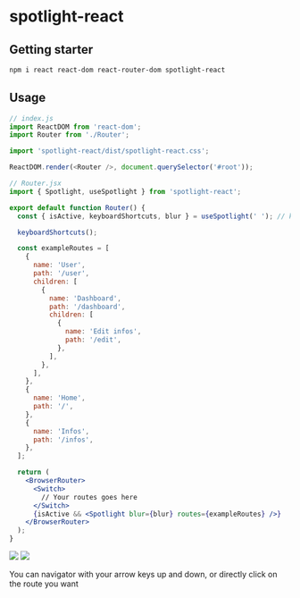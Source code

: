 # spotlight-react

## Getting starter

```sh
npm i react react-dom react-router-dom spotlight-react
```

## Usage

```js
// index.js
import ReactDOM from 'react-dom';
import Router from './Router';

import 'spotlight-react/dist/spotlight-react.css';

ReactDOM.render(<Router />, document.querySelector('#root'));
```

```jsx
// Router.jsx
import { Spotlight, useSpotlight } from 'spotlight-react';

export default function Router() {
  const { isActive, keyboardShortcuts, blur } = useSpotlight(' '); // keyboard shortcut combined to ctrlKey

  keyboardShortcuts();

  const exampleRoutes = [
    {
      name: 'User',
      path: '/user',
      children: [
        {
          name: 'Dashboard',
          path: '/dashboard',
          children: [
            {
              name: 'Edit infos',
              path: '/edit',
            },
          ],
        },
      ],
    },
    {
      name: 'Home',
      path: '/',
    },
    {
      name: 'Infos',
      path: '/infos',
    },
  ];

  return (
    <BrowserRouter>
      <Switch>
        // Your routes goes here
      </Switch>
      {isActive && <Spotlight blur={blur} routes={exampleRoutes} />}
    </BrowserRouter>
  );
}
```

![](https://i.imgur.com/i5hSES2.png)
![](https://i.imgur.com/HX4xCEs.png)

You can navigator with your arrow keys up and down, or directly click on the route you want
